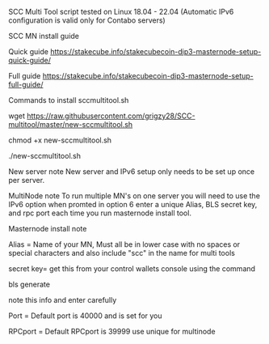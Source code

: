 SCC Multi Tool script tested on Linux 18.04 - 22.04
(Automatic IPv6 configuration is valid only for Contabo servers)



SCC MN install guide

Quick guide
https://stakecube.info/stakecubecoin-dip3-masternode-setup-quick-guide/

Full guide
https://stakecube.info/stakecubecoin-dip3-masternode-setup-full-guide/





Commands to install sccmultitool.sh

wget https://raw.githubusercontent.com/grigzy28/SCC-multitool/master/new-sccmultitool.sh

chmod +x new-sccmultitool.sh

./new-sccmultitool.sh




New server note
New server and IPv6 setup only needs to be set up once per server.




MultiNode note
To run multiple MN's on one server you will need to use the IPv6 option when promted in option 6 enter a unique Alias, BLS secret key, and rpc port each time you run masternode install tool.





Masternode install note

Alias = Name of your MN, Must all be in lower case with no spaces or special characters and also include "scc" in the name for multi tools

secret key= get this from your control wallets console using the command

bls generate

note this info and enter carefully

Port = Default port is 40000 and is set for you

RPCport = Default RPCport is 39999 use unique for multinode
